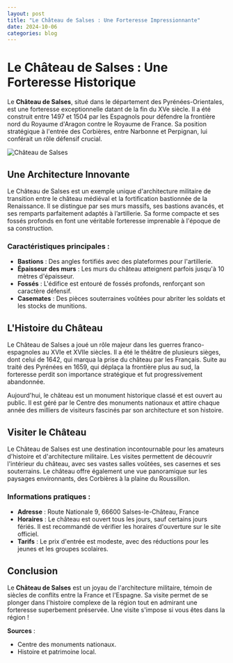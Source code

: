 ```yaml
---
layout: post
title: "Le Château de Salses : Une Forteresse Impressionnante"
date: 2024-10-06
categories: blog
---
```


# Le Château de Salses : Une Forteresse Historique

Le **Château de Salses**, situé dans le département des Pyrénées-Orientales, est une forteresse exceptionnelle datant de la fin du XVe siècle. Il a été construit entre 1497 et 1504 par les Espagnols pour défendre la frontière nord du Royaume d'Aragon contre le Royaume de France. Sa position stratégique à l'entrée des Corbières, entre Narbonne et Perpignan, lui conférait un rôle défensif crucial.

![Château de Salses](/Histoire-et-Patrimoine-Salseen/assets/images/chateau-de-salses.jpg)

## Une Architecture Innovante

Le Château de Salses est un exemple unique d'architecture militaire de transition entre le château médiéval et la fortification bastionnée de la Renaissance. Il se distingue par ses murs massifs, ses bastions avancés, et ses remparts parfaitement adaptés à l’artillerie. Sa forme compacte et ses fossés profonds en font une véritable forteresse imprenable à l'époque de sa construction.

### Caractéristiques principales :
- **Bastions** : Des angles fortifiés avec des plateformes pour l'artillerie.
- **Épaisseur des murs** : Les murs du château atteignent parfois jusqu'à 10 mètres d'épaisseur.
- **Fossés** : L'édifice est entouré de fossés profonds, renforçant son caractère défensif.
- **Casemates** : Des pièces souterraines voûtées pour abriter les soldats et les stocks de munitions.

## L'Histoire du Château

Le Château de Salses a joué un rôle majeur dans les guerres franco-espagnoles au XVIe et XVIIe siècles. Il a été le théâtre de plusieurs sièges, dont celui de 1642, qui marqua la prise du château par les Français. Suite au traité des Pyrénées en 1659, qui déplaça la frontière plus au sud, la forteresse perdit son importance stratégique et fut progressivement abandonnée.

Aujourd'hui, le château est un monument historique classé et est ouvert au public. Il est géré par le Centre des monuments nationaux et attire chaque année des milliers de visiteurs fascinés par son architecture et son histoire.

## Visiter le Château

Le Château de Salses est une destination incontournable pour les amateurs d'histoire et d'architecture militaire. Les visites permettent de découvrir l'intérieur du château, avec ses vastes salles voûtées, ses casernes et ses souterrains. Le château offre également une vue panoramique sur les paysages environnants, des Corbières à la plaine du Roussillon.

### Informations pratiques :
- **Adresse** : Route Nationale 9, 66600 Salses-le-Château, France
- **Horaires** : Le château est ouvert tous les jours, sauf certains jours fériés. Il est recommandé de vérifier les horaires d'ouverture sur le site officiel.
- **Tarifs** : Le prix d'entrée est modeste, avec des réductions pour les jeunes et les groupes scolaires.
  
## Conclusion

Le **Château de Salses** est un joyau de l'architecture militaire, témoin de siècles de conflits entre la France et l'Espagne. Sa visite permet de se plonger dans l'histoire complexe de la région tout en admirant une forteresse superbement préservée. Une visite s'impose si vous êtes dans la région !

**Sources** :
- Centre des monuments nationaux.
- Histoire et patrimoine local.
